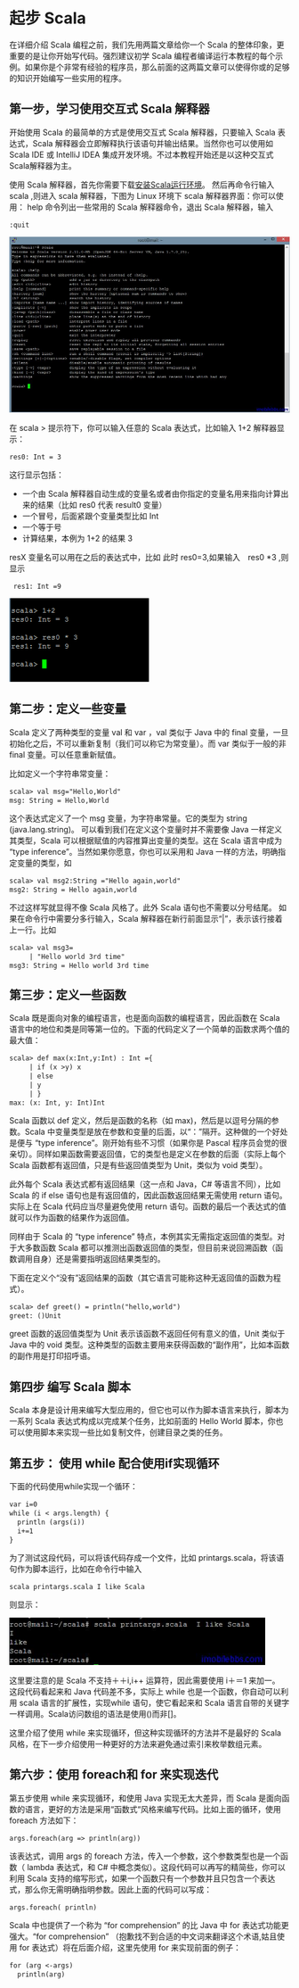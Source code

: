 # 起步 Scala #

在详细介绍 Scala 编程之前，我们先用两篇文章给你一个 Scala 的整体印象，更重要的是让你开始写代码。强烈建议初学 Scala 编程者编译运行本教程的每个示例。如果你是个非常有经验的程序员，那么前面的这两篇文章可以使得你或的足够的知识开始编写一些实用的程序。

## 第一步，学习使用交互式 Scala 解释器  
 
开始使用 Scala 的最简单的方式是使用交互式 Scala 解释器，只要输入 Scala 表达式，Scala 解释器会立即解释执行该语句并输出结果。当然你也可以使用如 Scala IDE 或 IntelliJ IDEA 集成开发环境。不过本教程开始还是以这种交互式Scala解释器为主。

使用 Scala 解释器，首先你需要下载[安装Scala运行环境](http://www.imobilebbs.com/wordpress/archives/4771)。 然后再命令行输入 scala ,则进入 scala 解释器，下图为 Linux 环境下 scala 解释器界面：你可以使用： help 命令列出一些常用的 Scala 解释器命令，退出 Scala 解释器，输入

```
:quit
```

![](images\6.jpg) 

在 scala > 提示符下，你可以输入任意的 Scala 表达式，比如输入 1+2
解释器显示：

```
res0: Int = 3
```

这行显示包括：  


- 一个由 Scala 解释器自动生成的变量名或者由你指定的变量名用来指向计算出来的结果（比如 res0  代表 result0 变量）
- 一个冒号，后面紧跟个变量类型比如 Int
- 一个等于号
- 计算结果，本例为 1+2 的结果 3

resX 变量名可以用在之后的表达式中，比如 此时 res0=3,如果输入　res0 *3 ,则显示

```
 res1: Int =9
```

![](images\7.jpg) 

## 第二步：定义一些变量 ##

Scala 定义了两种类型的变量 val 和 var ，val 类似于 Java 中的 final 变量，一旦初始化之后，不可以重新复制（我们可以称它为常变量）。而 var 类似于一般的非 final 变量。可以任意重新赋值。

比如定义一个字符串常变量： 
 
```
scala> val msg="Hello,World"
msg: String = Hello,World
```

这个表达式定义了一个 msg 变量，为字符串常量。它的类型为 string (java.lang.string)。 可以看到我们在定义这个变量时并不需要像 Java 一样定义其类型，Scala 可以根据赋值的内容推算出变量的类型。这在 Scala 语言中成为 “type inference”。当然如果你愿意，你也可以采用和 Java 一样的方法，明确指定变量的类型，如

```
scala> val msg2:String ="Hello again,world"
msg2: String = Hello again,world
```

不过这样写就显得不像 Scala 风格了。此外 Scala 语句也不需要以分号结尾。 如果在命令行中需要分多行输入，Scala 解释器在新行前面显示“|”，表示该行接着上一行。比如

```
scala> val msg3=
     | "Hello world 3rd time"
msg3: String = Hello world 3rd time
```

## 第三步：定义一些函数 ##

Scala 既是面向对象的编程语言，也是面向函数的编程语言，因此函数在 Scala 语言中的地位和类是同等第一位的。下面的代码定义了一个简单的函数求两个值的最大值：

```
scala> def max(x:Int,y:Int) : Int ={
     | if (x >y) x
     | else
     | y
     | }
max: (x: Int, y: Int)Int
```

Scala 函数以 def 定义，然后是函数的名称（如 max)，然后是以逗号分隔的参数。Scala 中变量类型是放在参数和变量的后面，以“：”隔开。这种做的一个好处是便与 “type inference”。刚开始有些不习惯（如果你是 Pascal 程序员会觉的很亲切）。同样如果函数需要返回值，它的类型也是定义在参数的后面（实际上每个 Scala 函数都有返回值，只是有些返回值类型为 Unit，类似为 void 类型）。

此外每个 Scala 表达式都有返回结果（这一点和 Java，C# 等语言不同），比如 Scala 的 if else 语句也是有返回值的，因此函数返回结果无需使用 return 语句。实际上在 Scala 代码应当尽量避免使用 return 语句。函数的最后一个表达式的值就可以作为函数的结果作为返回值。

同样由于 Scala 的 “type inference” 特点，本例其实无需指定返回值的类型。对于大多数函数 Scala 都可以推测出函数返回值的类型，但目前来说回溯函数（函数调用自身）还是需要指明返回结果类型的。

下面在定义个“没有”返回结果的函数（其它语言可能称这种无返回值的函数为程式）。

```
scala> def greet() = println("hello,world")
greet: ()Unit
```

greet 函数的返回值类型为 Unit 表示该函数不返回任何有意义的值，Unit 类似于 Java 中的 void 类型。这种类型的函数主要用来获得函数的“副作用”，比如本函数的副作用是打印招呼语。

## 第四步 编写 Scala 脚本 ##

Scala 本身是设计用来编写大型应用的，但它也可以作为脚本语言来执行，脚本为一系列 Scala 表达式构成以完成某个任务，比如前面的 Hello World 脚本，你也可以使用脚本来实现一些比如复制文件，创建目录之类的任务。

## 第五步： 使用 while 配合使用if实现循环 ##

下面的代码使用while实现一个循环：

```
var i=0
while (i < args.length) {
  println (args(i))
  i+=1
}
```

为了测试这段代码，可以将该代码存成一个文件，比如 printargs.scala，将该语句作为脚本运行，比如在命令行中输入

```
scala printargs.scala I like Scala
```

则显示：

![](images\8.jpg) 

这里要注意的是 Scala 不支持＋＋i,i++ 运算符，因此需要使用 i＋＝1 来加一。 这段代码看起来和 Java 代码差不多，实际上 while 也是一个函数，你自动可以利用 scala 语言的扩展性，实现while 语句，使它看起来和 Scala 语言自带的关键字一样调用。Scala访问数组的语法是使用()而非[]。

这里介绍了使用 while 来实现循环，但这种实现循环的方法并不是最好的 Scala 风格，在下一步介绍使用一种更好的方法来避免通过索引来枚举数组元素。

## 第六步：使用 foreach和 for 来实现迭代 ##

第五步使用 while 来实现循环，和使用 Java 实现无太大差异，而 Scala 是面向函数的语言，更好的方法是采用“函数式“风格来编写代码。比如上面的循环，使用 foreach 方法如下：

```
args.foreach(arg => println(arg))
```

该表达式，调用 args 的 foreach 方法，传入一个参数，这个参数类型也是一个函数（ lambda 表达式，和 C# 中概念类似）。这段代码可以再写的精简些，你可以利用 Scala 支持的缩写形式，如果一个函数只有一个参数并且只包含一个表达式，那么你无需明确指明参数。因此上面的代码可以写成：

```
args.foreach( println)
```

Scala 中也提供了一个称为 “for comprehension” 的比 Java 中 for 表达式功能更强大。“for comprehension” （抱歉找不到合适的中文词来翻译这个术语,姑且使用 for 表达式）将在后面介绍，这里先使用 for 来实现前面的例子：

```
for (arg <-args)
  println(arg)
```
